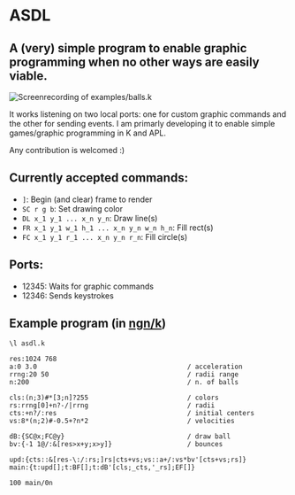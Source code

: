 # ASDL
## A (very) simple program to enable graphic programming when no other ways are easily viable.

![Screenrecording of examples/balls.k](bs.gif)

It works listening on two local ports: one for custom graphic commands and the other for sending events.
I am primarly developing it to enable simple games/graphic programming in K and APL.

Any contribution is welcomed :)

## Currently accepted commands:
- ```]```: Begin (and clear) frame to render
- ```SC r g b```: Set drawing color
- ```DL x_1 y_1 ... x_n y_n```: Draw line(s)
- ```FR x_1 y_1 w_1 h_1 ... x_n y_n w_n h_n```: Fill rect(s)
- ```FC x_1 y_1 r_1 ... x_n y_n r_n```: Fill circle(s)

## Ports:
- 12345: Waits for graphic commands
- 12346: Sends keystrokes

## Example program (in [ngn/k](https://codeberg.org/ngn/k))
```
\l asdl.k

res:1024 768
a:0 3.0                                      / acceleration
rrng:20 50                                   / radii range
n:200                                        / n. of balls

cls:(n;3)#*[3;n]?255                         / colors
rs:rrng[0]+n?-/|rrng                         / radii
cts:+n?/:res                                 / initial centers
vs:8*(n;2)#-0.5+?n*2                         / velocities

dB:{SC@x;FC@y}                               / draw ball
bv:{-1 1@/:&[res>x+y;x>y]}                   / bounces

upd:{cts::&[res-\:/:rs;]rs|cts+vs;vs::a+/:vs*bv'[cts+vs;rs]}
main:{t:upd[];t:BF[];t:dB'[cls;_cts,'_rs];EF[]}

100 main/0n
```